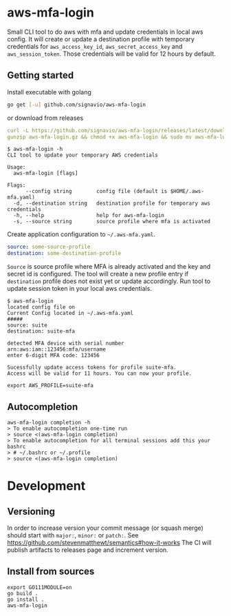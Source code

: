 # aws-mfa-login
Small CLI tool to do aws with mfa and update credentials in local aws config.
It will create or update a destination profile with temporary credentials for `aws_access_key_id`, `aws_secret_access_key` and `aws_session_token`.
Those credentials will be valid for 12 hours by default.

## Getting started
Install executable with golang
```bash
go get [-u] github.com/signavio/aws-mfa-login
```
or download from releases
```yaml
curl -L https://github.com/signavio/aws-mfa-login/releases/latest/download/aws-mfa-login_linux_amd64.gz -o aws-mfa-login.gz
gunzip aws-mfa-login.gz && chmod +x aws-mfa-login && sudo mv aws-mfa-login /usr/local/bin/aws-mfa-login
```

```console
$ aws-mfa-login -h
CLI tool to update your temporary AWS credentials

Usage:
  aws-mfa-login [flags]

Flags:
      --config string        config file (default is $HOME/.aws-mfa.yaml)
  -d, --destination string   destination profile for temporary aws credentials
  -h, --help                 help for aws-mfa-login
  -s, --source string        source profile where mfa is activated
```
Create application configuration to `~/.aws-mfa.yaml`.
```yaml
source: some-source-profile
destination: some-destination-profile
```
`Source` is source profile where MFA is already activated and the key and secret id is configured.
The tool will create a new profile entry if `destination` profile does not exist yet or update accordingly.
Run tool to update session token in your local aws credentials.

```console
$ aws-mfa-login 
located config file on 
Current Config located in ~/.aws-mfa.yaml
#####
source: suite
destination: suite-mfa

detected MFA device with serial number arn:aws:iam::123456:mfa/username
enter 6-digit MFA code: 123456

Sucessfully update access tokens for profile suite-mfa.
Access will be valid for 11 hours. You can now your profile.

export AWS_PROFILE=suite-mfa
```

## Autocompletion

```console
aws-mfa-login completion -h
> To enable autocompletion one-time run
> source <(aws-mfa-login completion)
> To enable autocompletion for all terminal sessions add this your bashrc
> # ~/.bashrc or ~/.profile
> source <(aws-mfa-login completion)
```

# Development

## Versioning
In order to increase version your commit message (or squash merge) should start with `major:`, `minor:` or `patch:`.
See https://github.com/stevenmatthewt/semantics#how-it-works
The CI will publish artifacts to releases page and increment version.

## Install from sources

```console
export GO111MODULE=on
go build .
go install .
aws-mfa-login
```